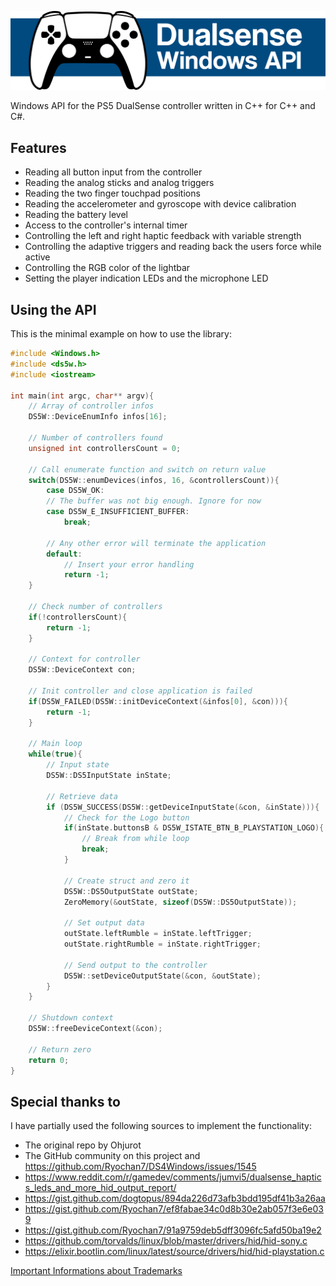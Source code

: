 ![](https://raw.githubusercontent.com/mattdevv/DualSense-Windows/main/Doc/GitHub_readme/header.png)



Windows API for the PS5 DualSense controller written in C++ for C++ and C#. 

## Features

- Reading all button input from the controller
- Reading the analog sticks and analog triggers
- Reading the two finger touchpad positions
- Reading the accelerometer and gyroscope with device calibration
- Reading the battery level
- Access to the controller's internal timer
- Controlling the left and right haptic feedback with variable strength
- Controlling the adaptive triggers and reading back the users force while active
- Controlling the RGB color of the lightbar
- Setting the player indication LEDs and the microphone LED

## Using the API

This is the minimal example on how to use the library:

```c++
#include <Windows.h>
#include <ds5w.h>
#include <iostream>

int main(int argc, char** argv){
   	// Array of controller infos
	DS5W::DeviceEnumInfo infos[16];
	
	// Number of controllers found
	unsigned int controllersCount = 0;
	
	// Call enumerate function and switch on return value
	switch(DS5W::enumDevices(infos, 16, &controllersCount)){
		case DS5W_OK:
        // The buffer was not big enough. Ignore for now
		case DS5W_E_INSUFFICIENT_BUFFER:
			break;
			
		// Any other error will terminate the application
		default:
			// Insert your error handling
			return -1;
	}
    
    // Check number of controllers
    if(!controllersCount){
		return -1;
	}

	// Context for controller
	DS5W::DeviceContext con;
	
	// Init controller and close application is failed
	if(DS5W_FAILED(DS5W::initDeviceContext(&infos[0], &con))){
		return -1;
	}
    
   	// Main loop
	while(true){
		// Input state
		DS5W::DS5InputState inState;
	
		// Retrieve data
		if (DS5W_SUCCESS(DS5W::getDeviceInputState(&con, &inState))){
			// Check for the Logo button
			if(inState.buttonsB & DS5W_ISTATE_BTN_B_PLAYSTATION_LOGO){
				// Break from while loop
				break;
			}
		
            // Create struct and zero it
			DS5W::DS5OutputState outState;
			ZeroMemory(&outState, sizeof(DS5W::DS5OutputState));

			// Set output data
			outState.leftRumble = inState.leftTrigger;
			outState.rightRumble = inState.rightTrigger;

			// Send output to the controller
			DS5W::setDeviceOutputState(&con, &outState);
		}
	}
	
	// Shutdown context
	DS5W::freeDeviceContext(&con);
    
    // Return zero
   	return 0;
}
``` 

## Special thanks to

I have partially used the following sources to implement the functionality:

- The original repo by Ohjurot
- The GitHub community on this project and https://github.com/Ryochan7/DS4Windows/issues/1545
- https://www.reddit.com/r/gamedev/comments/jumvi5/dualsense_haptics_leds_and_more_hid_output_report/
- https://gist.github.com/dogtopus/894da226d73afb3bdd195df41b3a26aa
- https://gist.github.com/Ryochan7/ef8fabae34c0d8b30e2ab057f3e6e039
- https://gist.github.com/Ryochan7/91a9759deb5dff3096fc5afd50ba19e2
- https://github.com/torvalds/linux/blob/master/drivers/hid/hid-sony.c
- https://elixir.bootlin.com/linux/latest/source/drivers/hid/hid-playstation.c



[Important Informations about Trademarks](https://github.com/mattdevv/DualSense-Windows/blob/main/TRADEMARKS.md)

